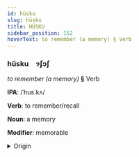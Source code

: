 ```yaml
---
id: hüsku
slug: hüsku
title: HÜSKU
sidebar_position: 152
hoverText: to remember (a memory) § Verb
---
```


### hüsku&emsp;<span kind="abugida">ɂ́ʄɔʃ</span>

*to remember (a memory)* **§** Verb

**IPA**: /ˈhus.kʌ/

**Verb**: to remember/recall

**Noun**: a memory

**Modifier**: memorable

<details>
    <summary>Origin</summary>
    Norwegian huske /huskə/<br/>
    <em>Germanic Language Family</em>
</details>